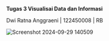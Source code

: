 **Tugas 3 Visualisai Data dan Informasi**

Dwi Ratna Anggraeni | 122450008 | RB

![Screenshot 2024-09-29 140509](https://github.com/user-attachments/assets/69d5358a-dd17-460a-bef4-b0bf4589836b)
